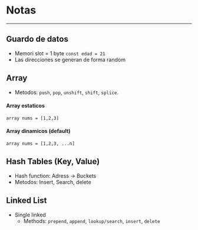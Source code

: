 # Notas
---

## Guardo de datos
- Memori slot = 1 byte ```const edad = 21 ```
- Las direcciones se generan de forma random

## Array
- Metodos: 
```push```, ```pop```, ```unshift```,
```shift```, ```splice```.
#### Array estaticos
```array nums = [1,2,3] ```
#### Array dinamicos (default)
```array nums = [1,2,3, ...n]```
## Hash Tables (Key, Value)
- Hash function: Adress -> Buckets
- Metodos: Insert, Search, delete
## Linked List
- Single linked
    - Methods: ```prepend```, ```append```, ```lookup/search```, ```insert```, ```delete```